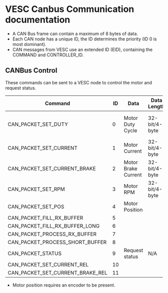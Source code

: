 # VESC Canbus Communication documentation

 - A CAN Bus frame can contain a maximum of 8 bytes of data.
 - Each CAN node has a unique ID, the ID determines the priority (ID 0 is most dominant).
 - CAN messages from VESC use an extended ID (EID),  containing the COMMAND and CONTROLLER_ID.

## CANBus Control

These commands can be sent to a VESC node to control the motor and request status.

| Command                          | ID | Data                | Data Length   | Data Type      | Units |
|----------------------------------|----|---------------------|---------------|----------------|-------|
| CAN_PACKET_SET_DUTY              | 0  | Motor Duty Cycle    | 32-bit/4-byte | Signed Integer | Thousandths of percent (50000 --> 50%)     |
| CAN_PACKET_SET_CURRENT           | 1  | Motor Current       | 32-bit/4-byte | Signed Integer | mAh   |
| CAN_PACKET_SET_CURRENT_BRAKE     | 2  | Motor Brake Current | 32-bit/4-byte | Signed Integer | mAh   |
| CAN_PACKET_SET_RPM               | 3  | Motor RPM           | 32-bit/4-byte | Signed Integer  | ERPM  |
| CAN_PACKET_SET_POS               | 4  | Motor Position
| CAN_PACKET_FILL_RX_BUFFER        | 5  | | |
| CAN_PACKET_FILL_RX_BUFFER_LONG   | 6  | | |
| CAN_PACKET_PROCESS_RX_BUFFER     | 7  | | |
| CAN_PACKET_PROCESS_SHORT_BUFFER  | 8  | | |
| CAN_PACKET_STATUS                | 9  | Request status | N/A |
| CAN_PACKET_SET_CURRENT_REL       | 10 | | |
| CAN_PACKET_SET_CURRENT_BRAKE_REL | 11 | | |

* Motor position requires an encoder to be present.
